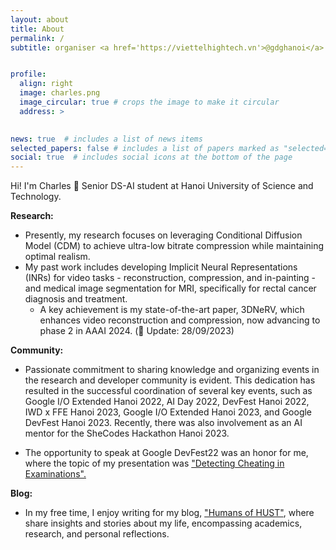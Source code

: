 ```yaml
---
layout: about
title: About
permalink: /
subtitle: organiser <a href='https://viettelhightech.vn'>@gdghanoi</a> | ex viettel, vinbrain


profile:
  align: right
  image: charles.png
  image_circular: true # crops the image to make it circular
  address: >
   

news: true  # includes a list of news items
selected_papers: false # includes a list of papers marked as "selected={true}"
social: true  # includes social icons at the bottom of the page
---
```

Hi! I'm Charles 🤗 Senior DS-AI student at Hanoi University of Science and Technology.

**Research:** 
* Presently, my research focuses on leveraging Conditional Diffusion Model (CDM) to achieve ultra-low bitrate compression while maintaining optimal realism.
* My past work includes developing Implicit Neural Representations (INRs) for video tasks - reconstruction, compression, and in-painting - and medical image segmentation for MRI, specifically for rectal cancer diagnosis and treatment.
  * A key achievement is my state-of-the-art paper, 3DNeRV, which enhances video reconstruction and compression, now advancing to phase 2 in AAAI 2024. (🎉 Update: 28/09/2023)

**Community:** 

* Passionate commitment to sharing knowledge and organizing events in the research and developer community is evident. This dedication has resulted in the successful coordination of several key events, such as Google I/O Extended Hanoi 2022, AI Day 2022, DevFest Hanoi 2022, IWD x FFE Hanoi 2023, Google I/O Extended Hanoi 2023, and Google DevFest Hanoi 2023. Recently, there was also involvement as an AI mentor for the SheCodes Hackathon Hanoi 2023.
  
* The opportunity to speak at Google DevFest22 was an honor for me, where the topic of my presentation was ["Detecting Cheating in Examinations".](https://www.facebook.com/GDGhanoi/photos/a.295913770557546/2473122272836674/)

**Blog:** 

* In my free time, I enjoy writing for my blog, ["Humans of HUST"](https://www.facebook.com/pageofhumanshust), where share insights and stories about my life, encompassing academics, research, and personal reflections.